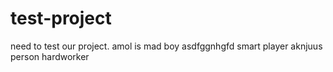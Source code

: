 # test-project
need to test our project.
amol is mad boy
asdfggnhgfd
smart player
aknjuus person
hardworker
